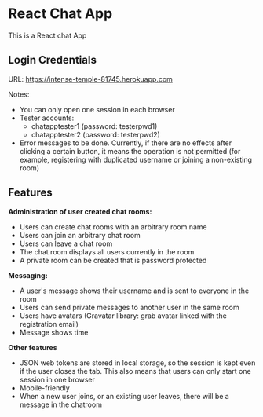 # React Chat App

This is a React chat App

## Login Credentials
URL: https://intense-temple-81745.herokuapp.com

Notes:
* You can only open one session in each browser
* Tester accounts:
    * chatapptester1 (password: testerpwd1)
    * chatapptester2 (password: testerpwd2)
* Error messages to be done. Currently, if 
there are no effects after clicking a certain button,
it means the operation is not permitted
(for example, registering with duplicated username or joining a non-existing room)


## Features
**Administration of user created chat rooms:**
  - Users can create chat rooms with an arbitrary room name
  - Users can join an arbitrary chat room 
  - Users can leave a chat room
  - The chat room displays all users currently in the room
  - A private room can be created that is password protected

**Messaging:**
  * A user's message shows their username and is sent to everyone in the room
  * Users can send private messages to another user in the same room
  * Users have avatars (Gravatar library: grab avatar linked with the registration email)
  * Message shows time
  
**Other features**
* JSON web tokens are stored in local storage, so the session is kept even if the user closes the tab. This also means that users can only start one session in one browser
* Mobile-friendly
* When a new user joins, or an existing user leaves, there will be a message in the chatroom


